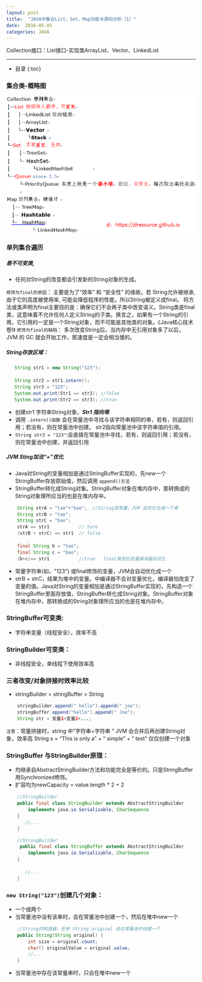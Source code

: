 ```yaml
---
layout: post
title:  "JAVA中集合List、Set、Map功能与源码分析（1）"
date:  2016-05-03
categories: JAVA
---
```


Collection接口：List接口-实现类ArrayList、Vector、LinkedList 

---

- 目录
{:toc}

### 集合类-概略图

![collection](/images/java-collection.png)

### 单列集合遍历



##### __是不可变类__,
- 任何对String的改变都会引发新的String对象的生成。

`修饰为final的原因`：
主要是为了“效率” 和 “安全性” 的缘故。若 String允许被继承, 由于它的高度被使用率, 可能会降低程序的性能，所以String被定义成final。
将方法或类声明为final主要目的是：确保它们不会再子类中改变语义。String类是final类，这意味着不允许任何人定义String的子类。换言之，如果有一个String的引用，它引用的一定是一个String对象，而不可能是其他类的对象。《Java核心技术 卷I》
`修饰为final的缺陷`：
多次改变String后，当内存中无引用对象多了以后， JVM 的 GC 就会开始工作，那速度是一定会相当慢的。

##### String存放区域：
```java
   String str1 = new String("123");
   
   String str2 = str1.intern();
   String str3 = "123";
   System.out.print(Str1 == str2); //false
   System.out.print(Str2 == str3); //true  
```
- 创建str1 字符串String对象，___Str1 指向堆___
- 调用 `.intern()函数` 会在常量池中寻找与该字符串相同的串，若有，则返回引用；若没有，则在常量池中创建。
str2指向常量池中该字符串值的引用。
- `String str3 = "123"`:会直接在常量池中寻找，若有，则返回引用；若没有，则在常量池中创建，并返回引用

##### JVM Sting加法“+”优化
- Java对String的变量相加是通过StringBuffer实现的，先new一个StringBuffer存放原始值，然后调用 `append()方法`
- StringBuffer转化成String对象。StringBuffer对象在堆内存中，那转换成的String对象理所应当的也是在堆内存中。

```java
	String strA = "tao"+"bao";  //String型常量，JVM 会优化合成一个串
	String strB = "tao";
	String strC = "bao";
	strA == str1           // ture
	(strB + strC) == str1  // false
	
	final String b = "tao";
	final String c = "bao";
	(b+c)== str1           //true   final类型的变量编译器会优化
```
- 常量字符串(如，"123") 或final修饰的变量，JVM会自动优化成一个
- strB + strC，结果为堆中的变量。中编译器不会对变量优化，编译器怕改变了变量的值。Java对String的变量相加是通过StringBuffer实现的，先构造一个StringBuffer里面存放值，StringBuffer转化成String对象。StringBuffer对象在堆内存中，那转换成的String对象理所应当的也是在堆内存中。

### StringBuffer可变类:
- 字符串变量（线程安全），效率不高

### StringBuilder可变类：
- 非线程安全，单线程下使用效率高

### 三者改变/对象拼接时效率比较
- stringBuilder > stringBuffer > String

```java
	stringBuilder.append(" hello").append(" joe");
	stringBuffer.append("hello").append(" Joe");
	String str = 变量1+变量2+...;
```
`注意`：常量拼接时，string 中“字符串+字符串 ” JVM 会合并后再创建String对象，效率高
String s = “This is only a” + “ simple” + “ test” 仅仅创建一个对象

### StringBuffer 与StringBuilder原理：
- 均继承自AbstractStringBuilder方法和功能完全是等价的。只是StringBuffer 用Synchronized修饰。
- 扩容均为newCapacity = value.length * 2 + 2

```java
    //StringBuilder
	public final class StringBuilder extends AbstractStringBuilder
		implements java.io.Serializable, CharSequence
	{
	   //...
	}
```
```java
    //StringBuilder
	 public final class StringBuffer extends AbstractStringBuilder
		implements java.io.Serializable, CharSequence
	{

	   //...
	}
```

### `new String("123")`创建几个对象：
- 一个或两个
- 当常量池中没有该串时，会在常量池中创建一个，然后在堆中new一个

```java
    //String的构造器，形参 String original 会在常量池中创建一个
	public String(String original) {
		int size = original.count;
		char[] originalValue = original.value;
		//...
	}
```

- 当常量池中存在该常量串时，只会在堆中new一个
